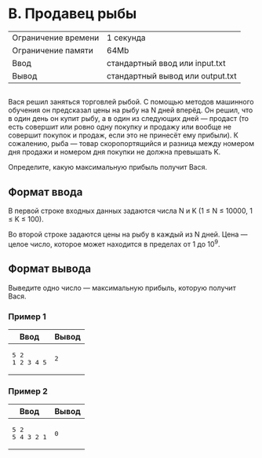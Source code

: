 <div class="problem-statement">
   <div class="header">
      <h1 class="title">B. Продавец рыбы</h1>
      <table>
         <tr class="time-limit">
            <td class="property-title">Ограничение времени</td>
            <td>1&nbsp;секунда</td>
         </tr>
         <tr class="memory-limit">
            <td class="property-title">Ограничение памяти</td>
            <td>64Mb</td>
         </tr>
         <tr class="input-file">
            <td class="property-title">Ввод</td>
            <td colspan="1">стандартный ввод или input.txt</td>
         </tr>
         <tr class="output-file">
            <td class="property-title">Вывод</td>
            <td colspan="1">стандартный вывод или output.txt</td>
         </tr>
      </table>
   </div>
   <h2></h2>
   <div class="legend"><span style="">
         <p>Вася решил заняться торговлей рыбой. С помощью методов машинного обучения он предсказал цены на рыбу на <span class="tex-math-text">N</span> дней вперёд. Он решил, что в один день он купит рыбу, а в один из следующих дней&nbsp;&mdash; продаст (то есть совершит или ровно одну покупку и продажу или вообще не совершит покупок и продаж, если это не принесёт
            ему прибыли). К сожалению, рыба&nbsp;&mdash; товар скоропортящийся и разница между номером дня продажи и номером дня покупки не должна превышать <span class="tex-math-text">K</span>. 
         </p></span><p>Определите, какую максимальную прибыль получит Вася.</p>
   </div>
   <h2>Формат ввода</h2>
   <div class="input-specification"><span style="">
         <p>В первой строке входных данных задаются числа <span class="tex-math-text">N</span> и <span class="tex-math-text">K</span> (<span class="tex-math-text">1 &le; N &le; 10000</span>, <span class="tex-math-text">1 &le; K &le; 100</span>). 
         </p></span><p>Во второй строке задаются цены на рыбу в каждый из <span class="tex-math-text">N</span> дней. Цена&nbsp;&mdash; целое число, которое может находится в пределах от 1 до <span class="tex-math-text">10<sup>9</sup></span>.
      </p>
   </div>
   <h2>Формат вывода</h2>
   <div class="output-specification"><span style="">
         <p>Выведите одно число&nbsp;&mdash; максимальную прибыль, которую получит Вася.</p></span></div>
   <h3>Пример 1</h3>
   <table class="sample-tests">
      <thead>
         <tr>
            <th>Ввод</th>
            <th>Вывод</th>
         </tr>
      </thead>
      <tbody>
         <tr>
            <td><pre>5 2
1 2 3 4 5
</pre></td>
            <td><pre>2
</pre></td>
         </tr>
      </tbody>
   </table>
   <h3>Пример 2</h3>
   <table class="sample-tests">
      <thead>
         <tr>
            <th>Ввод</th>
            <th>Вывод</th>
         </tr>
      </thead>
      <tbody>
         <tr>
            <td><pre>5 2
5 4 3 2 1
</pre></td>
            <td><pre>0
</pre></td>
         </tr>
      </tbody>
   </table>
</div>